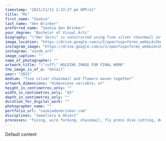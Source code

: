 ```yaml
---
timestamp: "2021/11/11 2:33:27 pm GMT+11"
title: "Ms"
first_name: "Saskia"
last_name: "den Brinker"
preferred_name: "Saskia den Brinker"
your_degree: "Bachelor of Visual Arts"
biography: "\"Her Skin\" is constructed using fine silver chainmail interwoven with silver flowers. Attached around the neck using an ivory ribbon, it sits tightly, heavy and cold upon placement on the body, growing warmer with time. I have always been fascinated by the reproductive abilities of flowers and in this way see them as a powerful force and symbol in my work. The silver flowers have been interwoven into the chainmail to create a heavy, shielding layer. The repetitive and time-consuming processes of forming this piece could be considered excessive. However, is reflective of my personality as well as the value I have placed on both the process of creating, and the outcome of the collar. This work is a deeply personal reflection of myself over the last year and is represented through these processes that have become a coping mechanism during the pandemic and consequent self-discovery."
image_location: "https://drive.google.com/u/2/open?usp=forms_web&id=1hAqgPCC4sFRvj19KdeYjKmXDzq-CLAF0"
instagram_image: "https://drive.google.com/u/2/open?usp=forms_web&id=1hkSyZ01B_jP50U8U5zdf52ABOb8yiWdo"
instagram: "sasdb_art"
image_caption: ""
name_of_photographer: ""
artwork_title: "\"cuff\" HOLDING IMAGE FOR FINAL WORK"
the_image_is_of_a: "Detail"
year: "2021"
medium: "fine silver chainmail and flowers woven together"
artwork_dimensions: "dimensions variable; or"
height_in_centimetres_only: ""
width_in_centimetres_only: "45"
depth_in_centimetres_only: ""
duration_for_digital_work: ""
photographer_name: ""
portfolio_url: "saskiadenbrinker.com"
disciplines: "Jewellery & Object"
processes: "fusing, wire forming, chainmail, fly press disk cutting, doming block, mill, slitting saw"
---
```


Default content